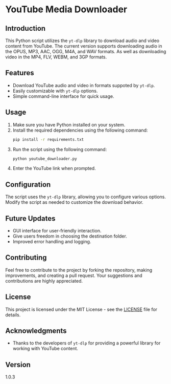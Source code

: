 # YouTube Media Downloader

## Introduction

This Python script utilizes the `yt-dlp` library to download audio and video content from YouTube. The current version supports downloading audio in the OPUS, MP3, AAC, OGG, M4A, and WAV formats. As well as downloading video in the MP4, FLV, WEBM, and 3GP formats.
## Features

- Download YouTube audio and video in formats suppoted by `yt-dlp`.
- Easily customizable with `yt-dlp` options.
- Simple command-line interface for quick usage.

## Usage

1. Make sure you have Python installed on your system.
2. Install the required dependencies using the following command:
    ```bash
    pip install -r requirements.txt
    ```
3. Run the script using the following command:
    ```bash
    python youtube_downloader.py
    ```
4. Enter the YouTube link when prompted.

## Configuration

The script uses the `yt-dlp` library, allowing you to configure various options. Modify the script as needed to customize the download behavior.

## Future Updates

- GUI interface for user-friendly interaction.
- Give users freedom in choosing the destination folder.
- Improved error handling and logging.

## Contributing

Feel free to contribute to the project by forking the repository, making improvements, and creating a pull request. Your suggestions and contributions are highly appreciated.

## License

This project is licensed under the MIT License - see the [LICENSE](LICENSE) file for details.

## Acknowledgments

- Thanks to the developers of `yt-dlp` for providing a powerful library for working with YouTube content.

## Version

1.0.3
